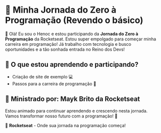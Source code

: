 # 🚀 Minha Jornada do Zero à Programação (Revendo o básico)

👋 Olá! Eu sou o Henoc e estou participando da **Jornada do Zero à Programação** da Rocketseat. Estou super empolgado para começar minha carreira em programação! Já trabalho com tecnologia e busco oportunidades e a tão sonhada entrada no Reino dos Devs!

## 🌟 O que estou aprendendo e participando?

- Criação de site de exemplo 💻
- Passos para a carreira de programação 🚀

## 🙌 Ministrado por: **Mayk Brito** da Rocketseat

Estou animado para continuar aprendendo e crescendo nesta jornada. Vamos transformar nosso futuro com a programação! 💪

🚀 **Rocketseat** - Onde sua jornada na programação começa!
